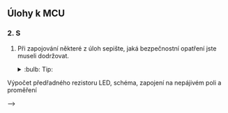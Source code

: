 ## Úlohy k MCU

### 2. S





1. Při zapojování některé z úloh sepište, jaká bezpečnostní opatření jste museli dodržovat.

    <details>
        <summary> :bulb: Tip: </summary>
            Zaměřte se na bezpečnost práce v elektrotechnice.
    </details>





<!--

> :key: **Safety**
>
> Ve s

<!-- do ulohy_MCU.md přidat jako typy odkazy na info o millis, ticks_ms a interruptu  -->




Výpočet předřadného rezistoru LED, schéma, zapojení na nepájivém poli a proměření

-->